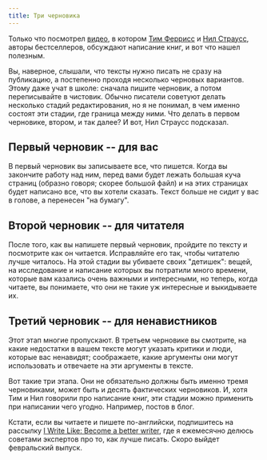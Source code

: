 ```yaml
---
title: Три черновика
---
```


Только что посмотрел [видео][video], в котором [Тим Феррисс][tim] и
[Нил Страусс][neil], авторы бестселлеров, обсуждают написание книг,
и вот что нашел полезным.

Вы, наверное, слышали, что тексты нужно писать не сразу на публикацию, а
постепенно проходя несколько черновых вариантов. Этому даже учат в школе:
сначала пишите черновик, а потом переписывайте в чистовик. Обычно писатели
советуют делать несколько стадий редактирования, но я не понимал, в чем
именно состоят эти стадии, где граница между ними. Что делать в
первом черновике, втором, и так далее? И вот, Нил Страусс подсказал.

## Первый черновик -- для вас

В первый черновик вы записываете все, что пишется. Когда вы закончите работу
над ним, перед вами будет лежать большая куча страниц (образно говоря; скорее
большой файл) и на этих страницах будет написано все, что вы хотели сказать.
Текст больше не сидит у вас в голове, а перенесен "на бумагу".

## Второй черновик -- для читателя

После того, как вы напишете первый черновик, пройдите по тексту и
посмотрите как он читается. Исправляйте его так, чтобы читателю
лучше читалось. На этой стадии вы убиваете своих "детишек": вещей,
на исследование и написание которых вы потратили много времени,
которые вам казались очень важными и интересными, но теперь, когда
читаете, вы понимаете, что они не такие уж интересные и выкидываете их.

## Третий черновик -- для ненавистников

Этот этап многие пропускают. В третьем черновике вы смотрите, на какие
недостатки в вашем тексте могут указать критики и люди, которые вас
ненавидят; соображаете, какие аргументы они могут использовать и
отвечаете на эти аргументы в тексте.

Вот такие три этапа. Они не обязательно должны быть именно тремя
черновиками, может быть и десять фактических черновиков. И, хотя Тим
и Нил говорили про написание книг, эти стадии можно применить
при написании чего угодно. Например, постов в блог.

Кстати, если вы читаете и пишете по-английски, подпишитесь на
рассылку [I&nbsp;Write Like: Become a better writer](http://iwl.me/newsletter), где я
ежемесячно делюсь советами экспертов про то, как лучше писать.
Скоро выйдет февральский выпуск.

[video]: http://www.youtube.com/watch?v=2dTQWQXhSJU
[tim]: https://ru.wikipedia.org/wiki/%D0%A4%D0%B5%D1%80%D1%80%D0%B8%D1%81%D1%81,_%D0%A2%D0%B8%D0%BC%D0%BE%D1%82%D0%B8
[neil]: https://ru.wikipedia.org/wiki/%D0%A1%D1%82%D1%80%D0%B0%D1%83%D1%81%D1%81,_%D0%9D%D0%B8%D0%BB
